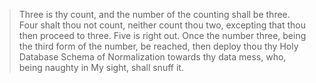 > Three is thy count, and the number of the counting shall be three. Four shalt thou not count, neither count thou two, excepting that thou then proceed to three. Five is right out. Once the number three, being the third form of the number, be reached, then deploy thou thy Holy Database Schema of Normalization towards thy data mess, who, being naughty in My sight, shall snuff it.
